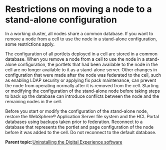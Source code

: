 # Restrictions on moving a node to a stand-alone configuration

In a working cluster, all nodes share a common database. If you want to remove a node from a cell to use the node in a stand-alone configuration, some restrictions apply.

The configuration of all portlets deployed in a cell are stored in a common database. When you remove a node from a cell to use the node in a stand-alone configuration, the portlets that had been available to the node in the cell are no longer available to it as a stand-alone server. Other changes in configuration that were made after the node was federated to the cell, such as enabling LDAP security or applying fix pack maintenance, can prevent the node from operating normally after it is removed from the cell. Starting or modifying the configuration of the stand-alone node before taking steps to back up the database can introduce conflicts between the node and the remaining nodes in the cell.

Before you start or modify the configuration of the stand-alone node, restore the WebSphere® Application Server file system and the HCL Portal databases using backups taken prior to federation. Reconnect to a database that represents the portlet and page configuration of the node before it was added to the cell. Do not reconnect to the default database.

**Parent topic:**[Uninstalling the Digital Experience software](../install/uninstall.md)

